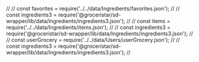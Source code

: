 //
// const favorites   = require('../../data/Ingredients/favorites.json');
// // const ingredients3     = require('@groceristar/sd-wrapper/lib/data/Ingredients/ingredients3.json');
//
// const items       = require('../../data/Ingredients/items.json');
// // const ingredients3     = require('@groceristar/sd-wrapper/lib/data/Ingredients/ingredients3.json');
//
// const userGrocery = require('../../data/Users/userGrocery.json');
// // const ingredients3     = require('@groceristar/sd-wrapper/lib/data/Ingredients/ingredients3.json');
//
